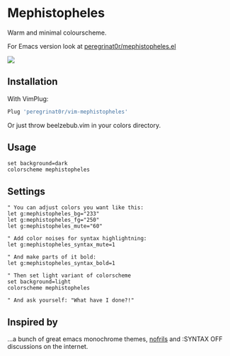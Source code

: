 # Mephistopheles
Warm and minimal colourscheme.

For Emacs version look at [peregrinat0r/mephistopheles.el](https://github.com/peregrinat0r/mephistopheles.el)

![](screenshots/mephistopheles-dark.png)

## Installation

With VimPlug:

```bash
Plug 'peregrinat0r/vim-mephistopheles'
```

Or just throw beelzebub.vim in your colors directory.

## Usage

```vim
set background=dark
colorscheme mephistopheles
```

## Settings
```vim
" You can adjust colors you want like this:
let g:mephistopheles_bg="233"
let g:mephistopheles_fg="250"
let g:mephistopheles_mute="60"

" Add color noises for syntax highlightning:
let g:mephistopheles_syntax_mute=1

" And make parts of it bold:
let g:mephistopheles_syntax_bold=1

" Then set light variant of colorscheme
set background=light
colorscheme mephistopheles

" And ask yourself: "What have I done?!"
```

## Inspired by
...a bunch of great emacs monochrome themes, [nofrils](https://github.com/robertmeta/nofrils) and :SYNTAX OFF discussions on the internet.

